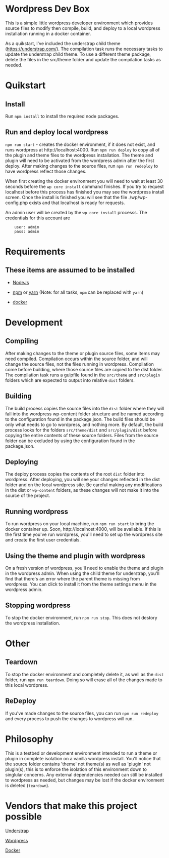 # Wordpress Dev Box
This is a simple little wordpress developer environment which provides source files to modify then compile, build, and deploy to a local wordpress installation running in a docker container. 

As a quikstart, I've included the understrap child theme (https://understrap.com/). The compilation task runs the necessary tasks to update the understrap child theme. To use a different theme package, delete the files in the src/theme folder and update the compilation tasks as needed.

# Quikstart
## Install
Run `npm install` to install the required node packages.

## Run and deploy local wordpress
`npm run start` - creates the docker environment, if it does not exist, and runs wordpress at http://localhost:4000. Run `npm run deploy` to copy all of the plugin and theme files to the wordpress installation. The theme and plugin will need to be activated from the wordpress admin after the first deploy. After making changes to the source files, run `npm run redeploy` to have wordpress reflect those changes.

When first creating the docker environment you will need to wait at least 30 seconds before the `wp core install` command finishes. If you try to request localhost before this process has finished you may see the wordpress install screen. Once the install is finished you will see that the file ./wp/wp-config.php exists and that localhost is ready for requests.

An admin user will be created by the `wp core install` processs. The credentials for this account are 
```
	user: admin
	pass: admin
```

# Requirements
## These items are assumed to be installed
* [NodeJs](https://nodejs.org/en/download/)

* [npm](https://www.npmjs.com/) or [yarn](https://yarnpkg.com/) (Note: for all tasks, `npm` can be replaced with `yarn`)

* [docker](https://runnable.com/docker/getting-started/)

# Development 
## Compiling
After making changes to the theme or plugin source files, some items may need compiled. Compilation occurs within the source folder, and will change the source files, not the files running in wordpress. Compilation come before building, where those source files are copied to the dist folder. The compilation task runs a gulpfile found in the `src/theme` and `src/plugin` folders which are expected to output into relative `dist` folders.

## Building
The build process copies the source files into the `dist` folder where they will fall into the wordpress wp-content folder structure and be named according to the configuration found in the package.json. The build files should be only what needs to go to wordpress, and nothing more. By default, the build process looks for the folders `src/theme/dist` and `src/plugin/dist` before copying the entire contents of these source folders. Files from the source folder can be excluded by using the configuration found in the package.json.

## Deploying
The deploy process copies the contents of the root `dist` folder into wordpress. After deploying, you will see your changes reflected in the dist folder and on the local wordpress site. Be careful making any modifications in the dist or `wp-content` folders, as these changes will not make it into the source of the project.

## Running wordpress
To run wordpress on your local machine, run `npm run start` to bring the docker container up. Soon, http://localhost:4000, will be available. If this is the first time you've run wordpress, you'll need to set up the wordpress site and create the first user credentials.

## Using the theme and plugin with wordpress
On a fresh version of wordpress, you'll need to enable the theme and plugin in the wordpress admin. When using the child theme for understrap, you'll find that there's an error where the parent theme is missing from wordpress. You can click to install it from the theme settings menu in the wordpress admin.

## Stopping wordpress
To stop the docker environment, run `npm run stop`. This does not destory the wordpress installation.

# Other

## Teardown
To stop the docker environment and completely delete it, as well as the `dist` folder, run `npm run teardown`. Doing so will erase all of the changes made to this local wordpress.

## ReDeploy
If you've made changes to the source files, you can run `npm run redeploy` and every process to push the changes to wordpress will run.

# Philosophy
This is a testbed or development environment intended to run a theme or plugin in complete isolation on a vanilla wordpress install. You'll notice that the source folder contains 'theme' not theme(s) as well as 'plugin' not plugin(s), this is to enforce the isolation of this environment down to singlular concerns. Any external dependencies needed can still be installed to wordpress as needed, but changes may be lost if the docker environment is deleted (`teardown`).

# Vendors that make this project possible
[Understrap](https://understrap.com/)

[Wordpress](https://wordpress.org/)

[Docker](https://www.docker.com/)
